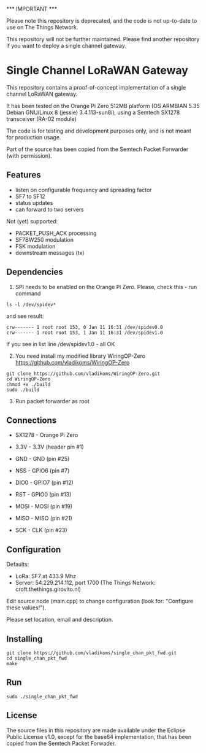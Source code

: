 *** IMPORTANT ***

Please note this repository is deprecated, and the code is not up-to-date to use on The Things Network.

This repository will not be further maintained. Please find another repository if you want to deploy a single channel gateway.


Single Channel LoRaWAN Gateway
==============================
This repository contains a proof-of-concept implementation of a single
channel LoRaWAN gateway.

It has been tested on the Orange Pi Zero 512MB platform (OS ARMBIAN 5.35 Debian GNU/Linux 8 (jessie) 3.4.113-sun8i), using a Semtech SX1278 transceiver (RA-02 module)

The code is for testing and development purposes only, and is not meant 
for production usage. 

Part of the source has been copied from the Semtech Packet Forwarder 
(with permission).

Features
--------
- listen on configurable frequency and spreading factor
- SF7 to SF12
- status updates
- can forward to two servers

Not (yet) supported:
- PACKET_PUSH_ACK processing
- SF7BW250 modulation
- FSK modulation
- downstream messages (tx)

Dependencies
------------
1. SPI needs to be enabled on the Orange Pi Zero. Please, check this - run command 
 ```
 ls -l /dev/spidev*
 ```
 and see result:
 ```
 crw------- 1 root root 153, 0 Jan 11 16:31 /dev/spidev0.0
 crw------- 1 root root 153, 1 Jan 11 16:31 /dev/spidev1.0
 ```
 If you see in list line /dev/spidev1.0 - all OK

2. You need install my modified library WiringOP-Zero https://github.com/vladikoms/WiringOP-Zero
```
git clone https://github.com/vladikoms/WiringOP-Zero.git
cd WiringOP-Zero
chmod +x ./build
sudo ./build
```
3. Run packet forwarder as root

Connections
-----------
- SX1278 - Orange Pi Zero

- 3.3V   - 3.3V (header pin #1) 
- GND	   - GND (pin #25)
- NSS    - GPIO6 (pin #7)
- DIO0   - GPIO7 (pin #12)
- RST    - GPIO0 (pin #13)
- MOSI   - MOSI (pin #19)
- MISO   - MISO (pin #21)
- SCK    - CLK (pin #23)

Configuration
-------------

Defaults:

- LoRa:   SF7 at 433.9 Mhz
- Server: 54.229.214.112, port 1700  (The Things Network: croft.thethings.girovito.nl)

Edit source node (main.cpp) to change configuration (look for: "Configure these values!").

Please set location, email and description.

Installing
----------
```
git clone https://github.com/vladikoms/single_chan_pkt_fwd.git
cd single_chan_pkt_fwd
make
```
Run
---
```
sudo ./single_chan_pkt_fwd
```
License
-------
The source files in this repository are made available under the Eclipse
Public License v1.0, except for the base64 implementation, that has been
copied from the Semtech Packet Forwader.

